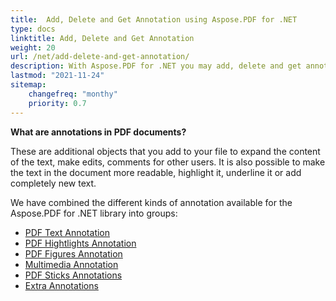 ```yaml
---
title:  Add, Delete and Get Annotation using Aspose.PDF for .NET
type: docs
linktitle: Add, Delete and Get Annotation
weight: 20
url: /net/add-delete-and-get-annotation/
description: With Aspose.PDF for .NET you may add, delete and get annotation from your PDF file. Check all lists of annotations to resolve your task.
lastmod: "2021-11-24"
sitemap:
    changefreq: "monthy"
    priority: 0.7
---
```


**What are annotations in PDF documents?**

These are additional objects that you add to your file to expand the content of the text, make edits, comments for other users. It is also possible to make the text in the document more readable, highlight it, underline it or add completely new text.

We have combined the different kinds of annotation available for the Aspose.PDF for .NET  library into groups:

- [PDF Text Annotation](/pdf/net/text-annotation/)
- [PDF Hightlights Annotation](/pdf/net/hightlights-annotation/)
- [PDF Figures Annotation](/pdf/net/figures-annotation/)
- [Multimedia Annotation](/pdf/net/multimedia-annotation/)
- [PDF Sticks Annotations](/pdf/net/sticks-annotations/)
- [Extra Annotations](/pdf/net/extra-annotations/)
